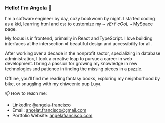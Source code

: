 ### Hello! I'm Angela 👋

I'm a software engineer by day, cozy bookworm by night. I started coding as a kid, learning html and css to customize my *~ vErY cOoL ~* MySpace page.

My focus is in frontend, primarily in React and TypeScript. I love building interfaces at the intersection of beautiful design and accessibility for all.

After working over a decade in the nonprofit sector, specializing in database administration, I took a creative leap to pursue a career in web development. I bring a passion for growing my knowledge in new technologies and patience in finding the missing pieces in a puzzle.

Offline, you'll find me reading fantasy books, exploring my neighborhood by bike, or snuggling with my chiweenie pup Luya.

📫 How to reach me: 
- LinkedIn: [@angela-francisco](https://www.linkedin.com/in/angela-francisco/)
- Email: [angelat.francisco@gmail.com](mailto:angelat.francisco@gmail.com)
- Portfolio Website: [angelafrancisco.com](https://angelafrancisco.com/)

<!--
**angelafrancisco/angelafrancisco** is a ✨ _special_ ✨ repository because its `README.md` (this file) appears on your GitHub profile.

Here are some ideas to get you started:

- 🔭 I’m currently working on ...
- 🌱 I’m currently learning ...
- 👯 I’m looking to collaborate on ...
- 🤔 I’m looking for help with ...
- 💬 Ask me about ...
- 📫 How to reach me: ...
- 😄 Pronouns: ...
- ⚡ Fun fact: ...
-->
